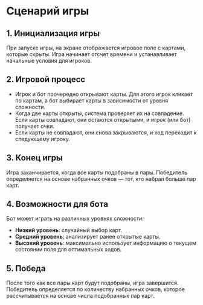 # Сценарий игры

## 1. Инициализация игры

При запуске игры, на экране отображается игровое поле с картами, которые скрыты. Игра начинает отсчет времени и устанавливает начальные условия для игроков.

## 2. Игровой процесс

- Игрок и бот поочередно открывают карты. Для этого игрок кликает по картам, а бот выбирает карты в зависимости от уровня сложности.
- Когда две карты открыты, система проверяет их на совпадение. Если карты совпадают, они остаются открытыми, и игрок (или бот) получает очки.
- Если карты не совпадают, они снова закрываются, и ход переходит к следующему игроку.

## 3. Конец игры

Игра заканчивается, когда все карты подобраны в пары. Победитель определяется на основе набранных очков — тот, кто набрал больше пар карт.

## 4. Возможности для бота

Бот может играть на различных уровнях сложности:

- **Низкий уровень**: случайный выбор карт.
- **Средний уровень**: анализирует ранее открытые карты.
- **Высокий уровень**: максимально использует информацию о текущем состоянии поля для оптимальных ходов.

## 5. Победа

После того как все пары карт будут подобраны, игра завершится. Победитель определяется по количеству набранных очков, которое рассчитывается на основе числа подобранных пар карт.

